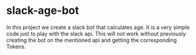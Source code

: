 # slack-age-bot

In this project we create a slack bot that calculates age. It is a very simple code just to play with the slack api. This will not work without previously creating the bot on the mentioned api and getting the corresponding Tokens.
